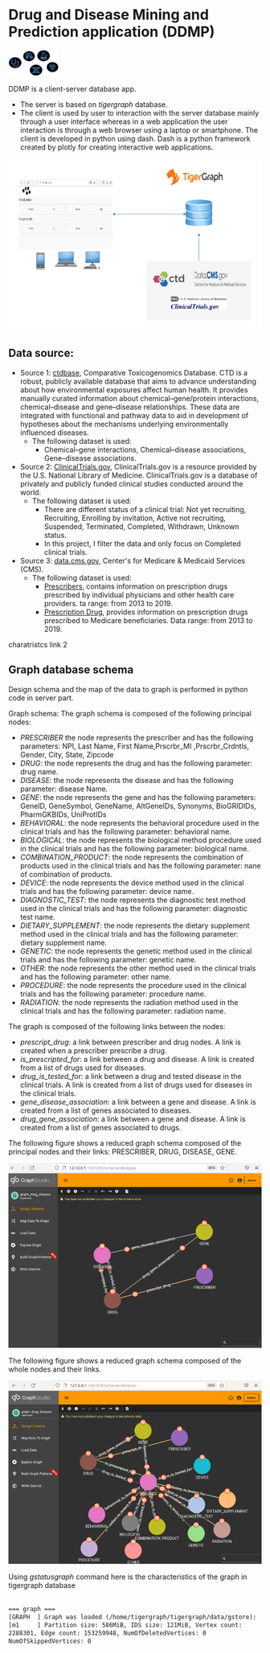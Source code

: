 # Drug and Disease Mining and Prediction application (DDMP)
<img src="logo.png" alt="drawing" width="100"/>

DDMP is a client-server database app. 
  * The server is based on _tigergraph_ database. 
  * The client is used by user to interaction with the server database mainly through a user interface whereas in a web application the user interaction is through a web browser using a laptop or smartphone. The client is developed in python using dash. Dash is a python framework created by plotly for creating interactive web applications.


![Schama](./ddmp_architecture.png)






## Data source:
* Source 1: [ctdbase](http://ctdbase.org/), Comparative Toxicogenomics Database. CTD is a robust, publicly available database that aims to advance understanding about how environmental exposures affect human health. It provides manually curated information about chemical–gene/protein interactions, chemical–disease and gene–disease relationships. These data are integrated with functional and pathway data to aid in development of hypotheses about the mechanisms underlying environmentally influenced diseases.
  * The following dataset is used:
    * Chemical–gene interactions, Chemical–disease associations, Gene–disease associations.
* Source 2: [ClinicalTrials.gov](https://clinicaltrials.gov/), ClinicalTrials.gov is a resource provided by the U.S. National Library of Medicine. ClinicalTrials.gov is a database of privately and publicly funded clinical studies conducted around the world.
  * The following dataset is used:
    * There are different status of a clinical trial: Not yet recruiting, Recruiting, Enrolling by invitation, Active not recruiting, Suspended, Terminated,  Completed,    Withdrawn,  Unknown status.
    * In this project, I filter the data and only focus on Completed clinical trials.
* Source 3: [data.cms.gov](https://data.cms.gov/), Center's for Medicare & Medicaid Services (CMS).
  * The following dataset is used:
    * [Prescribers](https://data.cms.gov/provider-summary-by-type-of-service/medicare-part-d-prescribers/medicare-part-d-prescribers-by-provider), contains information on prescription drugs prescribed by individual physicians and other health care providers. ta range: from 2013 to 2019.
    * [Prescription Drug](https://data.cms.gov/provider-summary-by-type-of-service/medicare-part-d-prescribers/medicare-part-d-prescribers-by-provider-and-drug), provides information on prescription drugs prescribed to Medicare beneficiaries. Data range: from 2013 to 2019.
    
charatristcs
link 2





## Graph database schema

Design schema and the map of the data to graph is performed in python code in server part.

Graph schema: The graph schema is composed of the following principal nodes: 
* *PRESCRIBER* the node represents the prescriber and has the following parameters: NPI, Last Name, First Name,Prscrbr_MI ,Prscrbr_Crdntls, Gender, City, State, Zipcode
* *DRUG*: the node represents the drug and has the following parameter: drug name. 
* *DISEASE*: the node represents the disease and  has the following parameter: disease Name.
* *GENE*: the node represents the gene and has the following parameters: GeneID, GeneSymbol, GeneName, AltGeneIDs, Synonyms, BioGRIDIDs, PharmGKBIDs, UniProtIDs
* *BEHAVIORAL*: the node represents the behavioral procedure used in the clinical trials and has the following parameter: behavioral name. 
* *BIOLOGICAL*: the node represents the biological method procedure used in the clinical trials and has the following parameter: biological name.
* *COMBINATION_PRODUCT*: the node represents the combination of products used in the clinical trials and has the following parameter: nane of combination of products.
* *DEVICE*: the node represents the device method used in the clinical trials and has the following parameter: device name.
* *DIAGNOSTIC_TEST*: the node represents the diagnostic test method used in the clinical trials and has the following parameter: diagnostic test name.
* *DIETARY_SUPPLEMENT*: the node represents the dietary supplement method used in the clinical trials and has the following parameter: dietary supplement name.
* *GENETIC*: the node represents the genetic method used in the clinical trials and has the following parameter: genetic name.
* *OTHER*: the node represents the other method used in the clinical trials and has the following parameter: other name.
* *PROCEDURE*: the node represents the procedure  used in the clinical trials and has the following parameter: procedure name.
* *RADIATION*: the node represents the radiation method used in the clinical trials and has the following parameter: radiation name.

The graph is composed of the following links between the nodes: 
* *prescript_drug*: a link between prescriber and drug nodes. A link is created when a prescriber prescribe a drug. 
* *is_prescripted_for*: a link between a drug and disease. A link is created from a list of drugs used for diseases.
* *drug_is_tested_for*: a link between a drug and tested disease in the clinical trials. A link is created from a list of drugs used for diseases in the clinical trials.
* *gene_disease_association*: a link between a gene and disease. A link is created from a list of genes associated to diseases.
* *drug_gene_association*: a link between a gene and disease. A link is created from a list of genes associated to drugs.

The following figure shows a reduced graph schema composed of the principal nodes and their links: PRESCRIBER, DRUG, DISEASE, GENE.

![Schama](./schema2.png)

The following figure shows a reduced graph schema composed of the whole nodes and their links.

![schama-global](./schama-global2.png)


Using *gstatusgraph*  command here is the characteristics of the graph in tigergraph database
```

=== graph ===
[GRAPH  ] Graph was loaded (/home/tigergraph/tigergraph/data/gstore):
[m1     ] Partition size: 586MiB, IDS size: 121MiB, Vertex count: 2288301, Edge count: 153259948, NumOfDeletedVertices: 0 NumOfSkippedVertices: 0
```

